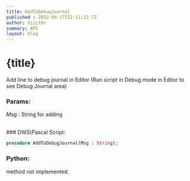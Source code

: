 ```yaml
---
title: AddToDebugJournal
published : 2022-05-17T22:11:22.7Z
author: Vizit0r
summary: API
layout: blog
---
```


# {title}

Add line to debug journal in Editor (Run script in Debug mode in Editor to see Debug Journal area)

### Params:

  *Msg* : String for adding


<br> 
### DWS\Pascal Script:

```pascal
procedure AddToDebugJournal(Msg : String);
```


### Python:
method not implemented.
